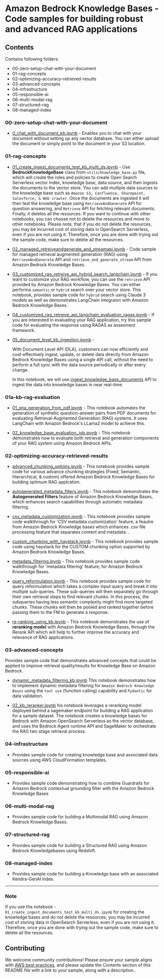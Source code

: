 # Amazon Bedrock Knowledge Bases  - Code samples for building robust and advanced RAG applications

## Contents
Contains following folders: 
- 00-zero-setup-chat-with-your-document
- 01-rag-concepts
- 02-optimizing-accuracy-retrieved-results
- 03-advanced-concepts
- 04-infrastructure
- 05-responsible-ai
- 06-multi-modal-rag
- 07-structured-rag
- 08-managed-index

### 00-zero-setup-chat-with-your-document
- [0_chat_with_document_kb.ipynb](./00-zero-setup-chat-with-your-document/chat_with_document_kb.ipynb) - Enables you to chat with your document without setting up any vector database. You can either upload the document or simply point to the document in your S3 location. 

### 01-rag-concepts
- [01_create_ingest_documents_test_kb_multi_ds.ipynb](./01-rag-concepts/01_create_ingest_documents_test_kb_multi_ds.ipynb) - Use <b>BedrockKnowledgeBase</b> class from `utils/knowledge_base.py` file, which will create the roles and policies to create Open Search Serverless vector index, knowledge base, data source, and then ingests the documents to the vector store. You can add multiple data sources to the knowledge base such as `Amazon S3, Confluence, Sharepoint, Salesforce, & Web crawler`. Once the documents are ingested it will then test the knowledge base using `RetrieveAndGenerate` API for question answering, and `Retrieve` API for fetching relevant documents. Finally, it deletes all the resources. If you want to continue with other notebooks, you can choose not to delete the resources and move to other notebooks. Please note, that if you do not delete the resources, you may be incurred cost of storing data in OpenSearch Serverless, even if you are not using it. Therefore, once you are done with trying out the sample code, make sure to delete all the resources. 

- [02_managed_retreiveandgenerate_and_streamapi.ipynb](./01-rag-concepts/02_managed_retreiveandgenerate_and_streamapi.ipynb) - Code sample for managed retrieval augmented generation (RAG) using `RetrieveAndGenerate` API and `retrieve_and_generate_stream` API from Amazon Bedrock Knowledge Bases.

- [03_customized_rag_retreive_api_hybrid_search_langchain.ipynb](./01-rag-concepts/03_customized_rag_retreive_api_hybrid_search_langchain.ipynb) - If you want to customize your RAG workflow, you can use the `retrieve` API provided by Amazon Bedrock Knowledge Bases. You can either performa `semantic` or `hybrid` search over your vector store. This notebook, provides sample code for `hybrid` search using Claude 3 models as well as demonstrates LangChain integraion with Amazon Bedrock Knowledge Bases.

- [04_customized_rag_retreive_api_langchain_evaluation_ragas.ipynb](./01-rag-concepts/04_customized_rag_retreive_api_langchain_evaluation_ragas.ipynb) - If you are interested in evaluating your RAG application, try this sample code for evaluating the response using RAGAS as assesment framework.

- [05_document_level_kb_ingestion.ipynb](./01-rag-concepts/05_document_level_kb_ingestion.ipynb) - 

    With Document Level API (DLA), customers can now efficiently and cost-effectively ingest, update, or delete data directly from Amazon Bedrock Knowledge Bases using a single API call, without the need to perform a full sync with the data source periodically or after every change. 

    In this notebook, we will use  [ingest_knowledge_base_documents](https://boto3.amazonaws.com/v1/documentation/api/latest/reference/services/bedrock-agent/client/ingest_knowledge_base_documents.html) API to ingest the data into knowledge bases in near real-time.

### 01a-kb-rag-evaluation
- [01_qna_generation_from_pdf.ipynb](./01a-kb-rag-evaluation/01_qna_generation_from_pdf.ipynb) - This notebook automates the generation of synthetic question-answer pairs from PDF documents for evaluating Retrieval-Augmented Generation (RAG) systems. It uses LangChain with Amazon Bedrock's LLama2 model to achieve this.

- [02_knowledge_base_evaluation_job.ipynb](./01a-kb-rag-evaluation/02_knowledge_base_evaluation_job.ipynb) - This notebook demonstrates how to evaluate both retrieval and generation components of your RAG system using Amazon Bedrock APIs.

### 02-optimizing-accuracy-retrieved-results
- [advanced_chunking_options.ipynb](./02-optimizing-accuracy-retrieved-results/advanced_chunking_options.ipynb) - This notebook provides sample code for various advance chunking strategies (Fixed, Semantic, Hierarchical, & custom) offered Amazon Bedrock Knowledge Bases for building optimum RAG applcation.

- [autogenerated_metadata_filters.ipynb](./02-optimizing-accuracy-retrieved-results/autogenerated_metadata_filters.ipynb) - This notebook demonstrates the **Autogenerated Filters** feature of Amazon Bedrock Knowledge Bases, which enhances search capabilities through automatic metadata filtering.

- [csv_metadata_customization.ipynb](./02-optimizing-accuracy-retrieved-results/csv_metadata_customization.ipynb) - This notebook provides sample code walkthrough for 'CSV metadata customization' feature, a feautre from Amazon Bedrock Knowledge bases which enhances .csv file processing feature that separates content and metadata. .

- [custom_chunking_with_haystack.ipynb](./02-optimizing-accuracy-retrieved-results/custom_chunking_with_haystack.ipynb) - This notebook provides sample code using haystack for the CUSTOM chunking option supported by Amazon Bedrock Knowledge Bases.

- [metadata_filtering.ipynb](./02-optimizing-accuracy-retrieved-results/metadata_filtering.ipynb) - This notebook provides sample code walkthrough for 'metadata filtering' feature, for Amazon Bedrock Knowledge Bases.

- [query_reformulation.ipynb](./02-optimizing-accuracy-retrieved-results/query_reformulation.ipynb) - This notebook provides sample code for query reformulation which takes a complex input query and break it into multiple sub-queries. These sub-queries will then separately go through their own retrieval steps to find relevant chunks. In this process, the subqueries having less semantic complexity might find more targeted chunks. These chunks will then be pooled and ranked together before passing them to the FM to generate a response.

- [re-ranking_using_kb.ipynb](./02-optimizing-accuracy-retrieved-results/re-ranking_using_kb.ipynb) - This notebook demonstrates the use of **reranking model** with Amazon Bedrock Knowledge Bases, through the Rerank API which will help to further improve the accuracy and relevance of RAG applications.

### 03-advanced-concepts

Provides sample code that demonstrates advanced concepts that could be applied to improve retrieval quality/results for Knowledge Base on Amazon Bedrock.

- [dynamic_metadata_filtering_kb.ipynb](./03-advanced-concepts/dynamic-metadata-filtering/dynamic_metadata_filtering_kb.ipynb) This notebook demonstrates how to implement dynamic metadata filtering for `Amazon Bedrock Knowledge Bases` using the `tool use` (function calling) capability and `Pydantic` for data validation.

- [02_kb_reranker.ipynb](./03-advanced-concepts/reranking/02_kb_reranker.ipynb) his notebook leverages a reranking model deployed behind a sagemaker endpoint for building a RAG application for a sample dataset. The notebook creates a knowledge bases for Bedrock with Amazon OpenSearch Serverless as the vector database, and uses the Bedrock Agent runtime API and SageMaker to orchestrate the RAG two stage retrieval process.


### 04-infrastructure
- Provides sample code for creating knowledge base and associated data sources using AWS CloudFormation templates.

### 05-responsible-ai
- Provides sample code demonstrating how to combine Guardrails for Amazon Bedrock contextual grounding filter with the Amazon Bedrock Knowledge Bases

### 06-multi-modal-rag
- Provides sample code for building a Multimodal RAG using Amazon Bedrock Knowledge Bases.

### 07-structured-rag
- Provides sample code for building a Structured RAG using Amazon Bedrock Knowledgebases using Redshift.

### 08-managed-index
- Provides sample code for building a Knowledge base with an associated Kendra-GenAI index.
***

### Note
If you use the notebook - `01_create_ingest_documents_test_kb_multi_ds.ipynb` for creating the knowledge bases and do not delete the resources, you may be incurred cost of storing data in OpenSearch Serverless, even if you are not using it. Therefore, once you are done with trying out the sample code, make sure to delete all the resources. 

## Contributing

We welcome community contributions! Please ensure your sample aligns with [AWS best practices](_!https://aws.amazon.com/architecture/well-architected/_), and please update the Contents section of this README file with a link to your sample, along with a description..
